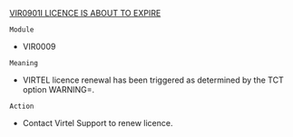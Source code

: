 [VIR0901I LICENCE IS ABOUT TO EXPIRE       ](https://virtel.readthedocs.io/en/latest/manuals/virtel/Virtel459MG/messages.html?highlight=VIR0901I#VIR0901I)

`Module`
- VIR0009

`Meaning`
- VIRTEL licence renewal has been triggered as determined by the TCT option WARNING=.

`Action`
- Contact Virtel Support to renew licence.
